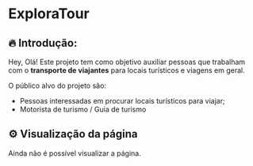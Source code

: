 # ExploraTour

## 🔥 Introdução:

Hey, Olá!
Este projeto tem como objetivo auxiliar pessoas que trabalham com o **transporte de viajantes** para locais turísticos e viagens em geral.

O público alvo do projeto são:

- Pessoas interessadas em procurar locais turísticos para viajar;
- Motorista de turismo / Guia de turismo

## ⚙️ Visualização da página

Ainda não é possível visualizar a página.
